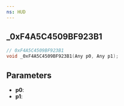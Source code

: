 ```yaml
---
ns: HUD
---
```

## _0xF4A5C4509BF923B1

```c
// 0xF4A5C4509BF923B1
void _0xF4A5C4509BF923B1(Any p0, Any p1);
```

## Parameters
* **p0**:
* **p1**:
